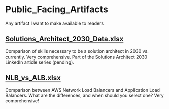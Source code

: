 # Public_Facing_Artifacts
Any artifact I want to make available to readers

## [Solutions_Architect_2030_Data.xlsx](https://raw.githubusercontent.com/amramedworkin/Public_Facing_Artifacts/main/AWS_Content/NLB_vs_ALB.xlsx)
Comparison of skills necessary to be a solution architect in 2030 vs. currently.  Very comprehensive.  Part of the Solutions Architect 2030 LinkedIn article series (pending).

## [NLB_vs_ALB.xlsx](https://raw.githubusercontent.com/amramedworkin/Public_Facing_Artifacts/main/AWS_Content/NLB_vs_ALB.xlsx)
Comparison between AWS Network Load Balancers and Application Load Balancers.  What are the differences, and when should you select one? Very comprehensive!
